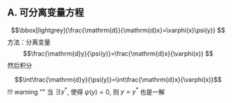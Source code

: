 ## A. 可分离变量方程
$$\bbox[lightgrey]{\frac{\mathrm{d}}{\mathrm{d}x}=\varphi(x)\psi(y)}
$$
方法：分离变量
$$\frac{\mathrm{d}y}{\psi(y)}=\frac{\mathrm{d}x}{\varphi(x)}
$$
然后积分

$$\int\frac{\mathrm{d}y}{\psi(y)}=\int\frac{\mathrm{d}x}{\varphi(x)}$$
!!! warning ""
    当 $\exists y^*$, 使得 $\psi(y)=0$, 则 $y=y^*$ 也是一解